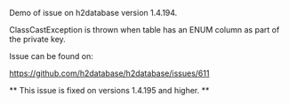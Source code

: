 Demo of issue on h2database version 1.4.194. 

ClassCastException is thrown when table has an ENUM column as part of the private key.

Issue can be found on:

https://github.com/h2database/h2database/issues/611

** This issue is fixed on versions 1.4.195 and higher. **

